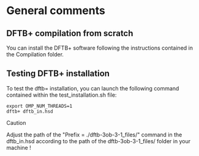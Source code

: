 # General comments

## DFTB+ compilation from scratch

You can install the DFTB+ software following the instructions contained in the Compilation folder. 

## Testing DFTB+ installation 

To test the dftb= installation, you can launch the following command contained within the test_installation.sh file:
```
export OMP_NUM_THREADS=1
dftb+ dftb_in.hsd
```

> [!CAUTION]
> Adjust the path of the "Prefix = ./dftb-3ob-3-1_files/" command in the dftb_in.hsd according to the path of the dftb-3ob-3-1_files/ folder in your machine !
